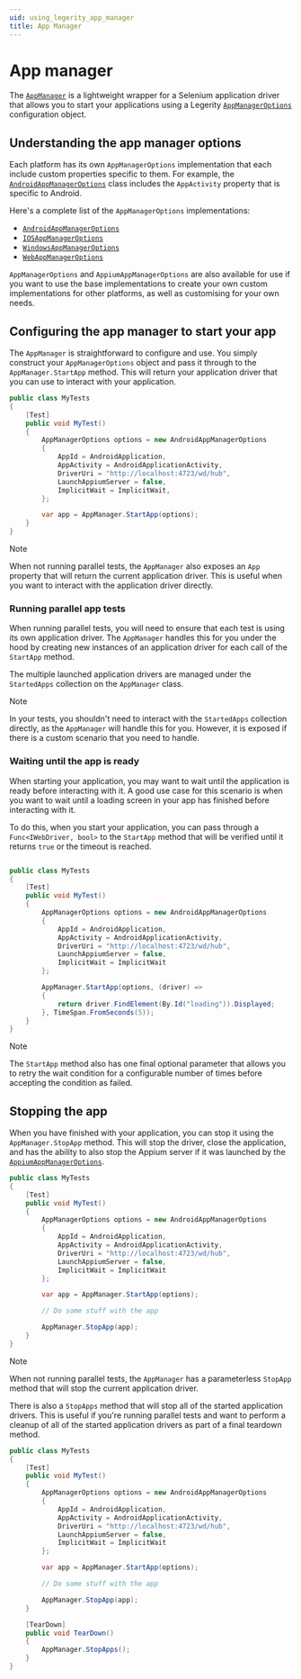 ```yaml
---
uid: using_legerity_app_manager
title: App Manager
---
```


# App manager

The [`AppManager`](xref:Legerity.AppManager) is a lightweight wrapper for a Selenium application driver that allows you to start your applications using a Legerity [`AppManagerOptions`](xref:Legerity.AppManagerOptions) configuration object.

## Understanding the app manager options

Each platform has its own `AppManagerOptions` implementation that each include custom properties specific to them. For example, the [`AndroidAppManagerOptions`](xref:Legerity.Android.AndroidAppManagerOptions) class includes the `AppActivity` property that is specific to Android.

Here's a complete list of the `AppManagerOptions` implementations:

- [`AndroidAppManagerOptions`](xref:Legerity.Android.AndroidAppManagerOptions)
- [`IOSAppManagerOptions`](xref:Legerity.IOS.IOSAppManagerOptions)
- [`WindowsAppManagerOptions`](xref:Legerity.Windows.WindowsAppManagerOptions)
- [`WebAppManagerOptions`](xref:Legerity.Web.WebAppManagerOptions)

`AppManagerOptions` and `AppiumAppManagerOptions` are also available for use if you want to use the base implementations to create your own custom implementations for other platforms, as well as customising for your own needs.

## Configuring the app manager to start your app

The `AppManager` is straightforward to configure and use. You simply construct your `AppManagerOptions` object and pass it through to the `AppManager.StartApp` method. This will return your application driver that you can use to interact with your application.

```csharp
public class MyTests
{
    [Test]
    public void MyTest()
    {
        AppManagerOptions options = new AndroidAppManagerOptions
        {
            AppId = AndroidApplication,
            AppActivity = AndroidApplicationActivity,
            DriverUri = "http://localhost:4723/wd/hub",
            LaunchAppiumServer = false,
            ImplicitWait = ImplicitWait,
        };

        var app = AppManager.StartApp(options);
    }
}
```

> [!NOTE]
> When not running parallel tests, the `AppManager` also exposes an `App` property that will return the current application driver. This is useful when you want to interact with the application driver directly.

### Running parallel app tests

When running parallel tests, you will need to ensure that each test is using its own application driver. The `AppManager` handles this for you under the hood by creating new instances of an application driver for each call of the `StartApp` method.

The multiple launched application drivers are managed under the `StartedApps` collection on the `AppManager` class.  

> [!NOTE]
> In your tests, you shouldn't need to interact with the `StartedApps` collection directly, as the `AppManager` will handle this for you. However, it is exposed if there is a custom scenario that you need to handle.

### Waiting until the app is ready

When starting your application, you may want to wait until the application is ready before interacting with it. A good use case for this scenario is when you want to wait until a loading screen in your app has finished before interacting with it.

To do this, when you start your application, you can pass through a `Func<IWebDriver, bool>` to the `StartApp` method that will be verified until it returns `true` or the timeout is reached.

```csharp

public class MyTests
{
    [Test]
    public void MyTest()
    {
        AppManagerOptions options = new AndroidAppManagerOptions
        {
            AppId = AndroidApplication,
            AppActivity = AndroidApplicationActivity,
            DriverUri = "http://localhost:4723/wd/hub",
            LaunchAppiumServer = false,
            ImplicitWait = ImplicitWait
        };

        AppManager.StartApp(options, (driver) =>
        {
            return driver.FindElement(By.Id("loading")).Displayed;
        }, TimeSpan.FromSeconds(5));
    }
}
```

> [!NOTE]
> The `StartApp` method also has one final optional parameter that allows you to retry the wait condition for a configurable number of times before accepting the condition as failed.

## Stopping the app

When you have finished with your application, you can stop it using the `AppManager.StopApp` method. This will stop the driver, close the application, and has the ability to also stop the Appium server if it was launched by the [`AppiumAppManagerOptions`](xref:Legerity.AppiumAppManagerOptions).

```csharp
public class MyTests
{
    [Test]
    public void MyTest()
    {
        AppManagerOptions options = new AndroidAppManagerOptions
        {
            AppId = AndroidApplication,
            AppActivity = AndroidApplicationActivity,
            DriverUri = "http://localhost:4723/wd/hub",
            LaunchAppiumServer = false,
            ImplicitWait = ImplicitWait
        };

        var app = AppManager.StartApp(options);

        // Do some stuff with the app

        AppManager.StopApp(app);
    }
}
```

> [!NOTE]
> When not running parallel tests, the `AppManager` has a parameterless `StopApp` method that will stop the current application driver.

There is also a `StopApps` method that will stop all of the started application drivers. This is useful if you're running parallel tests and want to perform a cleanup of all of the started application drivers as part of a final teardown method.

```csharp
public class MyTests
{
    [Test]
    public void MyTest()
    {
        AppManagerOptions options = new AndroidAppManagerOptions
        {
            AppId = AndroidApplication,
            AppActivity = AndroidApplicationActivity,
            DriverUri = "http://localhost:4723/wd/hub",
            LaunchAppiumServer = false,
            ImplicitWait = ImplicitWait
        };

        var app = AppManager.StartApp(options);

        // Do some stuff with the app

        AppManager.StopApp(app);
    }

    [TearDown]
    public void TearDown()
    {
        AppManager.StopApps();
    }
}
```

